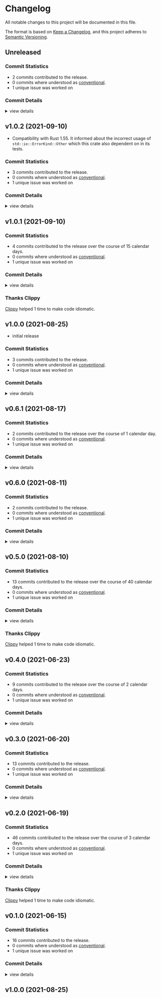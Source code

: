# Changelog

All notable changes to this project will be documented in this file.

The format is based on [Keep a Changelog](https://keepachangelog.com/en/1.0.0/),
and this project adheres to [Semantic Versioning](https://semver.org/spec/v2.0.0.html).

## Unreleased

### Commit Statistics

<csr-read-only-do-not-edit/>

 - 2 commits contributed to the release.
 - 0 commits where understood as [conventional](https://www.conventionalcommits.org).
 - 1 unique issue was worked on

### Commit Details

<csr-read-only-do-not-edit/>

<details><summary>view details</summary>

 * **#198**
    - greatly reduce changelog size now that the traversal fix is applied (3924c03)
    - Fixup remaining changelogs… (0ac488a)
</details>

## v1.0.2 (2021-09-10)

- Compatibility with Rust 1.55. It informed about the incorrect usage of `std::io::ErrorKind::Other` which this crate also dependent on in its tests.

### Commit Statistics

<csr-read-only-do-not-edit/>

 - 3 commits contributed to the release.
 - 0 commits where understood as [conventional](https://www.conventionalcommits.org).
 - 1 unique issue was worked on

### Commit Details

<csr-read-only-do-not-edit/>

<details><summary>view details</summary>

 * **Uncategorized**
    - Release git-tempfile v1.0.2 (310ea73)
    - Update changelogs once more… (d57d279)
    - Update changelogs retro-actively… (78cfe0a)
</details>

## v1.0.1 (2021-09-10)

### Commit Statistics

<csr-read-only-do-not-edit/>

 - 4 commits contributed to the release over the course of 15 calendar days.
 - 0 commits where understood as [conventional](https://www.conventionalcommits.org).
 - 1 unique issue was worked on

### Commit Details

<csr-read-only-do-not-edit/>

<details><summary>view details</summary>

 * **Uncategorized**
    - Release git-tempfile v1.0.1 (295eb37)
    - [tempfile #195] adapt to Rust 1.55 (d9e71ac)
    - thanks clippy (4701296)
    - Merge pull request #172 from mellowagain/main (61aebbf)
</details>

### Thanks Clippy

<csr-read-only-do-not-edit/>

[Clippy](https://github.com/rust-lang/rust-clippy) helped 1 time to make code idiomatic. 

## v1.0.0 (2021-08-25)

- initial release

### Commit Statistics

<csr-read-only-do-not-edit/>

 - 3 commits contributed to the release.
 - 0 commits where understood as [conventional](https://www.conventionalcommits.org).
 - 1 unique issue was worked on

### Commit Details

<csr-read-only-do-not-edit/>

<details><summary>view details</summary>

 * **Uncategorized**
    - Release git-tempfile v1.0.0 (1238535)
    - [stability #171] prepare git-lock and git-tempfile release (3a1cf4d)
    - [stability #171] Prime git-tempfile and git-lock for release (01278fe)
</details>

## v0.6.1 (2021-08-17)

### Commit Statistics

<csr-read-only-do-not-edit/>

 - 2 commits contributed to the release over the course of 1 calendar day.
 - 0 commits where understood as [conventional](https://www.conventionalcommits.org).
 - 1 unique issue was worked on

### Commit Details

<csr-read-only-do-not-edit/>

<details><summary>view details</summary>

 * **Uncategorized**
    - Release git-tempfile v0.6.1 (eda952f)
    - Apply nightly rustfmt rules. (5e0edba)
</details>

## v0.6.0 (2021-08-11)

### Commit Statistics

<csr-read-only-do-not-edit/>

 - 2 commits contributed to the release.
 - 0 commits where understood as [conventional](https://www.conventionalcommits.org).
 - 1 unique issue was worked on

### Commit Details

<csr-read-only-do-not-edit/>

<details><summary>view details</summary>

 * **Uncategorized**
    - (cargo-release) version 0.6.0 (d58f37e)
    - [utils #154] refactor: bool.then(||this) - neat (1dec1c4)
</details>

## v0.5.0 (2021-08-10)

### Commit Statistics

<csr-read-only-do-not-edit/>

 - 13 commits contributed to the release over the course of 40 calendar days.
 - 0 commits where understood as [conventional](https://www.conventionalcommits.org).
 - 1 unique issue was worked on

### Commit Details

<csr-read-only-do-not-edit/>

<details><summary>view details</summary>

 * **Uncategorized**
    - (cargo-release) version 0.5.0 (0e11e98)
    - [pack #153] implement io traits for tempfiles (59d03d6)
    - clippy on tests and thanks clippy (a77a71c)
    - thanks clippy (e1964e4)
    - Merge branch 'remove-unnecessary-unsafe' (7a3c5c1)
    - Remove unnecessary pub(crate) exports (3d2456e)
    - [lock] support recoverable commits (b2217e7)
    - [ref] support for persistence with recovery (d8b2d66)
    - [ref] refactor (a261b82)
    - [ref] allow reflogs to be created in place of empty directory trees (80a6e0e)
    - [tempfile] a way to delete empty dirs recursively (6025aa0)
    - Bump libc from 0.2.97 to 0.2.98 (caf6495)
    - [tempfile] close a tempfile while keeping track of it (aa96ed1)
</details>

### Thanks Clippy

<csr-read-only-do-not-edit/>

[Clippy](https://github.com/rust-lang/rust-clippy) helped 1 time to make code idiomatic. 

## v0.4.0 (2021-06-23)

### Commit Statistics

<csr-read-only-do-not-edit/>

 - 9 commits contributed to the release over the course of 2 calendar days.
 - 0 commits where understood as [conventional](https://www.conventionalcommits.org).
 - 1 unique issue was worked on

### Commit Details

<csr-read-only-do-not-edit/>

<details><summary>view details</summary>

 * **Uncategorized**
    - (cargo-release) version 0.4.0 (4512798)
    - [lock] add [must_use = "reason"] attribute where it matters (813c46b)
    - [lock] refactor, remaining docs (956e69f)
    - [lock] tests green (3706b26)
    - [lock] cleanup signal handling even more… (9fb13d2)
    - [lock] first tests and a lot of refactoring (3c34194)
    - [lock] refactor; Marker is definitely not necessary… (6af84c9)
    - [lock] test what happens if multiple tempfiles are created (17942c7)
    - [lock] sketch API (f0e1427)
</details>

## v0.3.0 (2021-06-20)

### Commit Statistics

<csr-read-only-do-not-edit/>

 - 13 commits contributed to the release.
 - 0 commits where understood as [conventional](https://www.conventionalcommits.org).
 - 1 unique issue was worked on

### Commit Details

<csr-read-only-do-not-edit/>

<details><summary>view details</summary>

 * **Uncategorized**
    - (cargo-release) version 0.3.0 (92f3a83)
    - [tempfile] refactor (f3144a8)
    - [tempfile] remaining tests (450db66)
    - [tempfile] refactor (3bafa7b)
    - [tempfile] implement 'closed' version of tempfile (d4bb61d)
    - [tempfile] refactor (4788222)
    - [tempfile] fix docs (3cd6712)
    - [tempfile] sketch of a closed registration with different types (db9bb11)
    - [tempfile] refactor (8a0ce64)
    - [tempfile] typesafe diffentiation between writable tempfiles and closed ones (3b424b1)
    - [tempfile] refactor (913f301)
    - [tempfile] refactor (9384617)
    - [tempfile] implement 'map' on tempfile to realize that 'close()' can't be done… (f4a1d33)
</details>

## v0.2.0 (2021-06-19)

### Commit Statistics

<csr-read-only-do-not-edit/>

 - 46 commits contributed to the release over the course of 3 calendar days.
 - 0 commits where understood as [conventional](https://www.conventionalcommits.org).
 - 1 unique issue was worked on

### Commit Details

<csr-read-only-do-not-edit/>

<details><summary>view details</summary>

 * **Uncategorized**
    - (cargo-release) version 0.2.0 (7c2eb36)
    - [tempfile] improve docs (d311b08)
    - thanks clippy (a0f9803)
    - [tempfile] refactor (3a0f1ad)
    - [tempfile] refactor (9b8abd0)
    - [tempfile] cleanup control for named and unnamed tempfiles (0ef85a2)
    - [tempfile] all remaining remove_dir tests I can think of (3e45e5f)
    - [tempfile] first bunch of tests for error handling and basic function of rmdir (ba41a15)
    - [tempfile] quick impl of remove-dir iter without tests (bf48913)
    - [tempfile] refactor (9226dbe)
    - [tempfile] refactor (730b733)
    - [tempfile] refactor (1da35ce)
    - [tempfile] improve Retries documentation; retries docs for remove_dir (e665a5f)
    - [tempfile] sketch how tempfile cleanup should be configured… (71acede)
    - [tempfile] logic fixed, it's working (6ad4946)
    - [tempfile] better counting, but… (972113f)
    - [tempfile] better retry counts (c7a35ca)
    - [tempfile] refactor (273d722)
    - [tempfile] a better way to count retries… (e110b97)
    - [tempfile] trying to implement remove_dir really shows that… (1319b90)
    - [tempfile] docs for create_dir; frame for remove_dir; (aa6b6d1)
    - [tempfile] tests for automatic directory creation (3bd5cee)
    - [tempfile] refactor (d441312)
    - [tempfile] use create_dir::all based on configuration… (156c021)
    - [tempfile] remove todo (5a14ab6)
    - [tempfile] more information about error cases, too (7415141)
    - [tempfile] refactor (ae0c97a)
    - [tempfile] refactor (7c7658d)
    - [tempfile] test for racy directory creation… (c9073bf)
    - [tempfile] verify existing files are handled correctly (28fee55)
    - [tempfile] a test for directory creation limits (584b4b7)
    - [tempfile] limit retries for directory creation… (1536c7a)
    - [tempfile] refactor (fa7b8e9)
    - [tempfile] handle interrupts and assure there is an end to it (dc0afbd)
    - [tempfile] first recursive directory creation (b01faa9)
    - [tempfile] refactor (7b59392)
    - [tempfile] another test (9e4834d)
    - [tempfile] first sketch of iterator based create directory all… (314693c)
    - [lock] frame for git-lock crate (e6bc87d)
    - [tempfile] add journey test to validate operation on process level (2d1efd4)
    - [tempfile] more docs (d0c5e6b)
    - refactor (e0b7f69)
    - [tempfile] clean cargo manifest (d43f514)
    - [tempfile] fix windows for good (3192a47)
    - [tempfile] fix windows build (hopefully) (6c1df66)
    - [tempfile] refactor (4a45df0)
</details>

### Thanks Clippy

<csr-read-only-do-not-edit/>

[Clippy](https://github.com/rust-lang/rust-clippy) helped 1 time to make code idiomatic. 

## v0.1.0 (2021-06-15)

### Commit Statistics

<csr-read-only-do-not-edit/>

 - 16 commits contributed to the release.
 - 0 commits where understood as [conventional](https://www.conventionalcommits.org).
 - 1 unique issue was worked on

### Commit Details

<csr-read-only-do-not-edit/>

<details><summary>view details</summary>

 * **Uncategorized**
    - [tempfile] prepare release (c0f7fde)
    - [tempfile] an example to show off signal handlers (f325e69)
    - [tempfile] remaining docs (d334dc0)
    - [tempfile] restore original signal handler behaviour. (9f91dd8)
    - [tempfile] process-id filter on deletion to support forks (611056f)
    - [tempfile] implement handler correctly, probably. (8cb0bbc)
    - [tempfile] remove tempfiles on shutdown, but… (954b760)
    - [tempfile] switch to dashmap as slab (6164719)
    - [tempfile] a more realistic slab test shows the index can get quite high. (915f14c)
    - [tempfile] first step towards clearing tempfiles… (b0e0cee)
    - [tempfile] precisely named tempfiles (edc74f0)
    - [tempfile] `take()` method (d377397)
    - [tempfile] basic operation of a tempfile (a692950)
    - [tempfile] show that slabs can store a lot actually (0cc5b33)
    - [tempfile] initial docs as there is a lot to consider (9dffc2b)
    - [tempfile] crate frame (1b04c39)
</details>

## v1.0.0 (2021-08-25)

